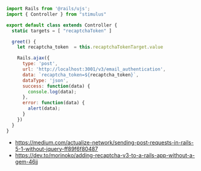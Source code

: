 

```js
import Rails from '@rails/ujs';
import { Controller } from "stimulus"

export default class extends Controller {
  static targets = [ "recaptchaToken" ]

  greet() {
    let recaptcha_token  = this.recaptchaTokenTarget.value

    Rails.ajax({
      type: 'post',
      url: 'http://localhost:3001/v3/email_authentication',
      data: `recaptcha_token=${recaptcha_token}`,
      dataType: 'json',
      success: function(data) {
        console.log(data);
      },
      error: function(data) {
        alert(data);
      }
    })
  }
}
```

* https://medium.com/actualize-network/sending-post-requests-in-rails-5-1-without-jquery-ff89f6f80487
* https://dev.to/morinoko/adding-recaptcha-v3-to-a-rails-app-without-a-gem-46jj
